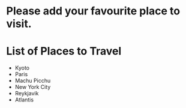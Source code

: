 # Please add your favourite place to visit.

# List of Places to Travel
- Kyoto
- Paris
- Machu Picchu
- New York City
- Reykjavik
- Atlantis
